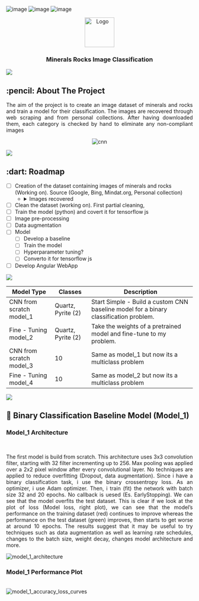 
<!-- PROJECT SHIELDS -->
![image](https://img.shields.io/badge/Angular-DD0031?style=for-the-badge&logo=angular&logoColor=white)
![image](https://img.shields.io/badge/Python-FFD43B?style=for-the-badge&logo=python&logoColor=blue)
![image](https://img.shields.io/badge/Keras-D00000?style=for-the-badge&logo=Keras&logoColor=white)


<div align="center">
  <a href="https://github.com/othneildrew/Best-README-Template">
    <img src="https://i.ibb.co/V2XG0Kt/logo.png" alt="Logo" width="80" height="80">
  </a>
  <h3 align="center">Minerals Rocks Image Classification</h3>
</div>


![](https://i.imgur.com/waxVImv.png)

<!-- ABOUT THE PROJECT -->
<h2 id="about-the-project"> :pencil: About The Project</h2>

<p align="justify"> The aim of the project is to create an image dataset of minerals and rocks and train a model for their classification.
    The images are recovered through web scraping and from personal collections. After having downloaded them, each category is checked by hand to eliminate any non-compliant images
    <br>
  <div align="center">
    <img src="https://i.ibb.co/GtHY2wk/cnn.png" alt="cnn" border="0"></a>
  </div>
</p>

![](https://i.imgur.com/waxVImv.png)

<!-- ROADMAP -->
<h2 id="roadmap"> :dart: Roadmap</h2>

- [ ] Creation of the dataset containing images of minerals and rocks (Working on). Source (Google, Bing, Mindat.org, Personal collection)
    - <details>
        <summary>Images recovered</summary>

        * olivine
        * pyrite
        * opal
        * quartz
        * biotite
        * muscovite
        * calcite
        * gypsum
        * fluorite
        * malachite
        * amazonite
        * tourmaline
        * azurite
        * bismuth
        * rhodochrosite
        * uvarovite
        * realgar
        * rutile
        * cuprite
        * manganit
        * chalcedony
        * corundum
        * celestite
        * smoky quartz
        * tiger eye stone
        * scolecite
        * crocoite
        * carnelia
      </details>
- [ ] Clean the dataset (working on). First partial cleaning,
- [ ] Train the model (python) and covert it for tensorflow js
- [ ] Image pre-processing 
- [ ] Data augmentation
- [ ] Model
    - [ ] Develop a baseline
    - [ ] Train the model
    - [ ] Hyperparameter tuning?
    - [ ] Converto it for tensorflow js
 - [ ] Develop Angular WebApp

![](https://i.imgur.com/waxVImv.png)

| Model Type                | Classes            | Description                                                                           |
|---------------------------|--------------------|---------------------------------------------------------------------------------------|
| CNN from scratch  model_1 | Quartz, Pyrite (2) | Start Simple - Build a custom CNN baseline model for a binary classification problem. |
| Fine - Tuning  model_2    | Quartz, Pyrite (2) | Take the weights of a pretrained model and fine-tune to my problem.                   |
| CNN from scratch  model_3 | 10                 | Same as model_1 but now its a multiclass problem                                      |
| Fine - Tuning  model_4    | 10                 | Same as model_2 but now its a multiclass problem                                      |

![](https://i.imgur.com/waxVImv.png)

<!-- Training on small dataset - Starting with a binary classification problem - Quartz Pyrite -->
<h2 id="trainingsmall"> 📁 Binary Classification Baseline Model (Model_1)</h2>
<h3 align="justify"> Model_1 Architecture</h3>
<br>
<p align="justify"> The first model is build from scratch.
This architecture uses 3x3 convolution filter, starting with 32 filter incrementing up to 256. Max pooling was applied over a 2x2 pixel window after every convolutional layer. No techniques are applied to reduce overfitting (Dropout, data augmentation).
Since i have a binary classification task, i use the binary crossentropy loss. As an optimizer, i use Adam optimizer. Then, i train (fit) the network with batch size 32 and 20 epochs.
No callback is uesed (Es. EarlyStopping).
We can see that the model overfits the test dataset. This is clear if we look at the plot of loss (Model loss, right plot), we can see that the model’s performance on the training dataset (red) continues to improve whereas the performance on the test dataset (green) improves, then starts to get worse at around 10 epochs.
The results suggest that it may be useful to try techniques such as data augmentation as well as learning rate schedules, changes to the batch size, weight decay, changes model architecture and more.
</p> 
<img src="https://i.ibb.co/fGZ1X0v/model.png" alt="model_1_architecture" border="0"></a>
<br>
<h3 align="justify"> Model_1 Performance Plot</h3>
<br>
<img src="https://i.ibb.co/rHsLDGP/accuracy.png" alt="model_1_accuracy_loss_curves" border="0"></a>

